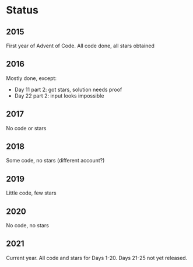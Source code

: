 # Status

## 2015

First year of Advent of Code. All code done, all stars obtained

## 2016

Mostly done, except:

- Day 11 part 2: got stars, solution needs proof
- Day 22 part 2: input looks impossible

## 2017

No code or stars

## 2018

Some code, no stars (different account?)

## 2019

Little code, few stars

## 2020

No code, no stars

## 2021

Current year. All code and stars for Days 1-20. Days 21-25 not yet released.
